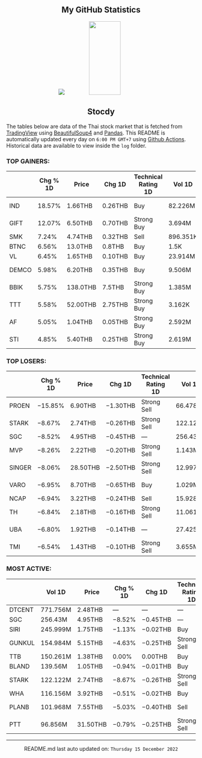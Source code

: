 <div align="center">

## My GitHub Statistics
<img src="https://github-readme-streak-stats.herokuapp.com/?user=nopnopwei&theme=black-ice&hide_border=true&stroke=0000&background=0D1117&ring=FFE573&fire=FF8623&currStreakLabel=FF8623" />
<img width="41%" height="195px" src="https://github-readme-stats.vercel.app/api/top-langs/?username=nopnopwei&layout=compact&hide_border=true&title_color=FEE473&text_color=FFFFFF&bg_color=0d1117" />
    
## Stocdy
<div align="left">

The tables below are data of the Thai stock market that is fetched from [TradingView](https://www.tradingview.com/markets/stocks-thailand/market-movers-all-stocks/) using [BeautifulSoup4](https://www.crummy.com/software/BeautifulSoup/bs4/doc/) and [Pandas](https://pandas.pydata.org). This README is automatically updated every day on `6:00 PM GMT+7` using [Github Actions](https://www.tradingview.com/markets/stocks-thailand/market-movers-all-stocks/). Historical data are available to view inside the `log` folder.
### TOP GAINERS:
|       | Chg % 1D   | Price    | Chg 1D   | Technical Rating 1D   | Vol 1D   | Volume * Price 1D   | Market cap   | P/E(TTM)   | EPS(TTM)   | Sector                | Sector Chg % 1D   |
|-------|------------|----------|----------|-----------------------|----------|---------------------|--------------|------------|------------|-----------------------|-------------------|
| IND   | 18.57%     | 1.66THB  | 0.26THB  | Buy                   | 82.226M  | 136.495M            | 486.5MTHB    | 9.00       | 0.16THB    | Industrial Services   | −0.18%            |
| GIFT  | 12.07%     | 6.50THB  | 0.70THB  | Strong Buy            | 3.694M   | 24.013M             | 1.919BTHB    | —          | −0.06THB   | Distribution Services | +0.27%            |
| SMK   | 7.24%      | 4.74THB  | 0.32THB  | Sell                  | 896.351K | 4.249M              | 884MTHB      | —          | −167.55THB | Finance               | −0.32%            |
| BTNC  | 6.56%      | 13.0THB  | 0.8THB   | Buy                   | 1.5K     | 19.5K               | 146.4MTHB    | —          | −0.11THB   | Retail Trade          | −1.12%            |
| VL    | 6.45%      | 1.65THB  | 0.10THB  | Buy                   | 23.914M  | 39.457M             | 1.579BTHB    | 71.43      | 0.02THB    | Transportation        | −1.23%            |
| DEMCO | 5.98%      | 6.20THB  | 0.35THB  | Buy                   | 9.506M   | 58.934M             | 4.273BTHB    | —          | −0.11THB   | Industrial Services   | −0.18%            |
| BBIK  | 5.75%      | 138.0THB | 7.5THB   | Strong Buy            | 1.385M   | 191.076M            | 13.05BTHB    | 110.96     | 1.18THB    | Commercial Services   | −2.50%            |
| TTT   | 5.58%      | 52.00THB | 2.75THB  | Strong Buy            | 3.162K   | 164.424K            | 2.849BTHB    | 63.69      | 0.77THB    | Process Industries    | +0.77%            |
| AF    | 5.05%      | 1.04THB  | 0.05THB  | Strong Buy            | 2.592M   | 2.695M              | 1.584BTHB    | 30.56      | 0.03THB    | Retail Trade          | −1.12%            |
| STI   | 4.85%      | 5.40THB  | 0.25THB  | Strong Buy            | 2.619M   | 14.143M             | 3.105BTHB    | 22.48      | 0.23THB    | Commercial Services   | −2.50%            |
### TOP LOSERS:
|        | Chg % 1D   | Price    | Chg 1D   | Technical Rating 1D   | Vol 1D   | Volume * Price 1D   | Market cap   | P/E(TTM)   | EPS(TTM)   | Sector                 | Sector Chg % 1D   |
|--------|------------|----------|----------|-----------------------|----------|---------------------|--------------|------------|------------|------------------------|-------------------|
| PROEN  | −15.85%    | 6.90THB  | −1.30THB | Strong Sell           | 66.478M  | 458.697M            | 2.591BTHB    | 45.96      | 0.20THB    | Technology Services    | −0.12%            |
| STARK  | −8.67%     | 2.74THB  | −0.26THB | Strong Sell           | 122.122M | 334.613M            | 35.719BTHB   | 11.43      | 0.26THB    | Finance                | −0.32%            |
| SGC    | −8.52%     | 4.95THB  | −0.45THB | —                     | 256.43M  | 1.267B              | 16.35BTHB    | —          | —          | Finance                | −0.32%            |
| MVP    | −8.26%     | 2.22THB  | −0.20THB | Strong Sell           | 1.143M   | 2.538M              | 743.186MTHB  | —          | −0.02THB   | Commercial Services    | −2.50%            |
| SINGER | −8.06%     | 28.50THB | −2.50THB | Strong Sell           | 12.997M  | 370.417M            | 25.143BTHB   | 24.25      | 1.29THB    | Distribution Services  | +0.27%            |
| VARO   | −6.95%     | 8.70THB  | −0.65THB | Buy                   | 1.029M   | 8.956M              | 934.085MTHB  | —          | −0.41THB   | Producer Manufacturing | −0.80%            |
| NCAP   | −6.94%     | 3.22THB  | −0.24THB | Sell                  | 15.928M  | 51.288M             | 4.671BTHB    | 21.24      | 0.16THB    | Finance                | −0.32%            |
| TH     | −6.84%     | 2.18THB  | −0.16THB | Strong Sell           | 11.061M  | 24.112M             | 2.258BTHB    | 10.10      | 0.25THB    | Finance                | −0.32%            |
| UBA    | −6.80%     | 1.92THB  | −0.14THB | —                     | 27.425M  | 52.656M             | —            | —          | —          | Industrial Services    | −0.18%            |
| TMI    | −6.54%     | 1.43THB  | −0.10THB | Strong Sell           | 3.655M   | 5.227M              | 1.027BTHB    | 40.69      | 0.04THB    | Producer Manufacturing | −0.80%            |
### MOST ACTIVE:
|        | Vol 1D   | Price    | Chg % 1D   | Chg 1D   | Technical Rating 1D   | Volume * Price 1D   | Market cap   | P/E(TTM)   | EPS(TTM)   | Sector              | Sector Chg % 1D   |
|--------|----------|----------|------------|----------|-----------------------|---------------------|--------------|------------|------------|---------------------|-------------------|
| DTCENT | 771.756M | 2.48THB  | —          | —        | —                     | 1.914B              | —            | —          | —          | —                   | -                 |
| SGC    | 256.43M  | 4.95THB  | −8.52%     | −0.45THB | —                     | 1.267B              | 16.35BTHB    | —          | —          | Finance             | −0.32%            |
| SIRI   | 245.999M | 1.75THB  | −1.13%     | −0.02THB | Buy                   | 430.499M            | 26.348BTHB   | 10.64      | 0.17THB    | Finance             | −0.32%            |
| GUNKUL | 154.984M | 5.15THB  | −4.63%     | −0.25THB | Strong Sell           | 798.167M            | 47.966BTHB   | 14.41      | 0.37THB    | Utilities           | −0.03%            |
| TTB    | 150.261M | 1.38THB  | 0.00%      | 0.00THB  | Buy                   | 207.361M            | 133.34BTHB   | 10.21      | 0.14THB    | Finance             | −0.32%            |
| BLAND  | 139.56M  | 1.05THB  | −0.94%     | −0.01THB | Buy                   | 146.538M            | 18.371BTHB   | 18.09      | 0.06THB    | Finance             | −0.32%            |
| STARK  | 122.122M | 2.74THB  | −8.67%     | −0.26THB | Strong Sell           | 334.613M            | 35.719BTHB   | 11.43      | 0.26THB    | Finance             | −0.32%            |
| WHA    | 116.156M | 3.92THB  | −0.51%     | −0.02THB | Buy                   | 455.332M            | 58.891BTHB   | 18.18      | 0.22THB    | Transportation      | −1.23%            |
| PLANB  | 101.968M | 7.55THB  | −5.03%     | −0.40THB | Sell                  | 769.859M            | 34.021BTHB   | 53.97      | 0.15THB    | Commercial Services | −2.50%            |
| PTT    | 96.856M  | 31.50THB | −0.79%     | −0.25THB | Strong Sell           | 3.051B              | 906.875BTHB  | 8.98       | 3.54THB    | Energy Minerals     | −0.30%            |
<hr>
<div align="center">

README.md last auto updated on: `Thursday 15 December 2022`
<br>
</div>
    